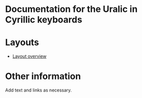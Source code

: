 # Documentation for the Uralic in Cyrillic keyboards


# Layouts

-   [Layout overview](layout.html)

# Other information

Add text and links as necessary.
